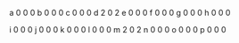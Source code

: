 a 0 0 0
b 0 0 0
c 0 0 0
d 2 0 2
e 0 0 0
f 0 0 0
g 0 0 0
h 0 0 0

i 0 0 0
j 0 0 0
k 0 0 0
l 0 0 0
m 2 0 2
n 0 0 0
o 0 0 0
p 0 0 0
